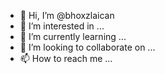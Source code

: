 - 👋 Hi, I’m @bhoxzlaican
- 👀 I’m interested in ...
- 🌱 I’m currently learning ...
- 💞️ I’m looking to collaborate on ...
- 📫 How to reach me ...

<!---
bhoxzlaican/bhoxzlaican is a ✨ special ✨ repository because its `README.md` (this file) appears on your GitHub profile.
You can click the Preview link to take a look at your changes.
--->
